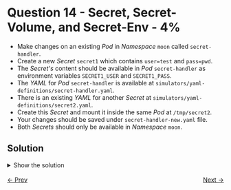 # Question 14 - Secret, Secret-Volume, and Secret-Env - 4%

- Make changes on an existing *Pod* in *Namespace* `moon` called `secret-handler`.
- Create a new *Secret* `secret1` which contains `user=test` and `pass=pwd`.
- The *Secret's* content should be available in *Pod* `secret-handler` as environment variables `SECRET1_USER` and `SECRET1_PASS`.
- The *YAML* for *Pod* `secret-handler` is available at `simulators/yaml-definitions/secret-handler.yaml`.
- There is an existing *YAML* for another *Secret* at `simulators/yaml-definitions/secret2.yaml`. 
- Create this *Secret* and mount it inside the same *Pod* at `/tmp/secret2`.
- Your changes should be saved under `secret-handler-new.yaml` file.
- Both *Secrets* should only be available in *Namespace* `moon`.

## Solution

<details>
  <summary>Show the solution</summary>

### Create the secret1

````shell
k -n moon create secret generic secret1 --from-literal=user=test --from-literal=pass=pwd
secret/secret1 created
````

### Create the secret2

```shell
k -n moon apply -f simulators/yaml-definitions/secret2.yaml
secret/secret2 created
```

### Copy secret-handler.yaml to secret-handler-new.yaml

```shell
cp simulators/yaml-definitions/secret-handler.yaml secret-handler-new.yaml
```

#### Modify the secret-handler-new.yaml

According to the task:

- The *Secret's* content should be available in *Pod* `secret-handler` as environment variables `SECRET1_USER` and `SECRET1_PASS`.
- Create the *Secret* `secret2` and mount it inside the same *Pod* at `/tmp/secret2`.

```yaml
apiVersion: v1
kind: Pod
metadata:
  labels:
    id: secret-handler
    red_ident: 9cf7a7c0-fdb2-4c35-9c13-c2a0bb52b4a9
    type: automatic
  name: secret-handler
  namespace: moon
spec:
  volumes:
    - name: cache-volume1
      emptyDir: {}
    - name: cache-volume2
      emptyDir: {}
    - name: cache-volume3
      emptyDir: {}
    - name: secret2-volume
      secret:
        secretName: secret2
  containers:
    - name: secret-handler
      image: bash:5.0.11
      args: ['bash', '-c', 'sleep 2d']
      volumeMounts:
        - mountPath: /cache1
          name: cache-volume1
        - mountPath: /cache2
          name: cache-volume2
        - mountPath: /cache3
          name: cache-volume3
        - mountPath: /tmp/secret2
          name: secret2-volume
      env:
        - name: SECRET_KEY_1
          value: ">8$kH#kj..i8}HImQd{"
        - name: SECRET_KEY_2
          value: "IO=a4L/XkRdvN8jM=Y+"
        - name: SECRET_KEY_3
          value: "-7PA0_Z]>{pwa43r)__"
        - name: SECRET1_USER
          valueFrom:
            secretKeyRef:
              name: secret1
              key: user
        - name: SECRET1_PASS
          valueFrom:
            secretKeyRef:
              name: secret1
              key: pass
```

## Delete the existing Pod

```shell
k delete -f simulators/yaml-definitions/secret-handler.yaml --force --grace-period=0
Warning: Immediate deletion does not wait for confirmation that the running resource has been terminated. The resource may continue to run on the cluster indefinitely.
pod "secret-handler" force deleted
```

## Create the new Pod

```shell
k apply -f secret-handler-new.yaml
pod/secret-handler created
```

## Validate the resources (Optional)

### Secrets as environment variables

```shell
k -n moon exec secret-handler -- env | grep SECRET1
SECRET1_USER=test
SECRET1_PASS=pwd
```

### Check secret2 

```shell
k -n moon exec secret-handler -- find /tmp/secret2
/tmp/secret2
/tmp/secret2/..2024_12_24_19_34_33.2255989923
/tmp/secret2/..2024_12_24_19_34_33.2255989923/halt
/tmp/secret2/..data
/tmp/secret2/halt
```

## Resources

- [Secrets](https://kubernetes.io/docs/concepts/configuration/secret/)
- [Create a Pod that has access to the secret data through a Volume](https://kubernetes.io/docs/tasks/inject-data-application/distribute-credentials-secure/#create-a-pod-that-has-access-to-the-secret-data-through-a-volume)

</details>

<br>
<div style="display: flex; justify-content: space-between;">
  <a href="13-storage-storageclass-pvc.md" style="text-align: left;">&larr; Prev</a>
  <a href="15-configmap-configmap-volume.md" style="text-align: right;">Next &rarr;</a>
</div>
